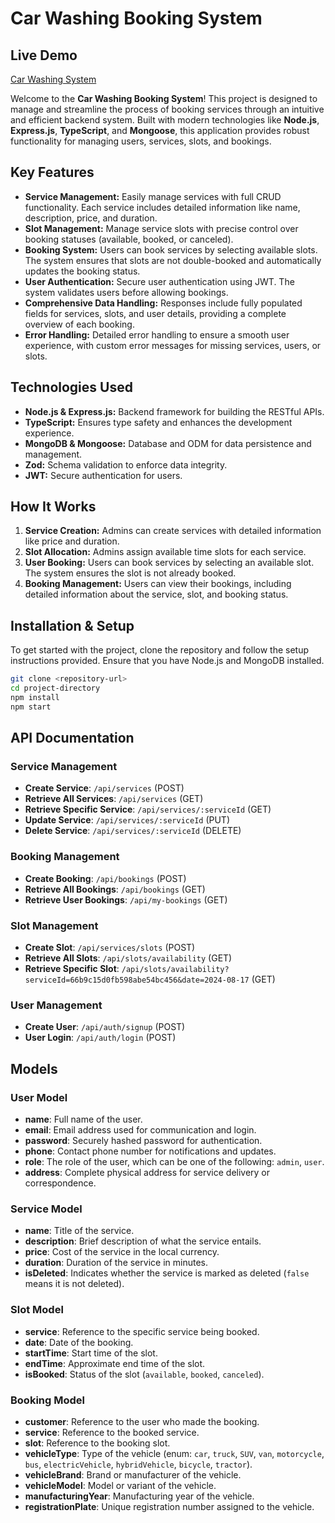 # Car Washing Booking System

## Live Demo

[Car Washing System](https://car-washing-system-blush.vercel.app/)

Welcome to the **Car Washing Booking System**! This project is designed to manage and streamline the process of booking services through an intuitive and efficient backend system. Built with modern technologies like **Node.js**, **Express.js**, **TypeScript**, and **Mongoose**, this application provides robust functionality for managing users, services, slots, and bookings.

## Key Features

- **Service Management:** Easily manage services with full CRUD functionality. Each service includes detailed information like name, description, price, and duration.
- **Slot Management:** Manage service slots with precise control over booking statuses (available, booked, or canceled).
- **Booking System:** Users can book services by selecting available slots. The system ensures that slots are not double-booked and automatically updates the booking status.
- **User Authentication:** Secure user authentication using JWT. The system validates users before allowing bookings.
- **Comprehensive Data Handling:** Responses include fully populated fields for services, slots, and user details, providing a complete overview of each booking.
- **Error Handling:** Detailed error handling to ensure a smooth user experience, with custom error messages for missing services, users, or slots.

## Technologies Used

- **Node.js & Express.js:** Backend framework for building the RESTful APIs.
- **TypeScript:** Ensures type safety and enhances the development experience.
- **MongoDB & Mongoose:** Database and ODM for data persistence and management.
- **Zod:** Schema validation to enforce data integrity.
- **JWT:** Secure authentication for users.

## How It Works

1. **Service Creation:** Admins can create services with detailed information like price and duration.
2. **Slot Allocation:** Admins assign available time slots for each service.
3. **User Booking:** Users can book services by selecting an available slot. The system ensures the slot is not already booked.
4. **Booking Management:** Users can view their bookings, including detailed information about the service, slot, and booking status.

## Installation & Setup

To get started with the project, clone the repository and follow the setup instructions provided. Ensure that you have Node.js and MongoDB installed.

```bash
git clone <repository-url>
cd project-directory
npm install
npm start
```

## API Documentation

### Service Management

- **Create Service**: `/api/services` (POST)
- **Retrieve All Services**: `/api/services` (GET)
- **Retrieve Specific Service**: `/api/services/:serviceId` (GET)
- **Update Service**: `/api/services/:serviceId` (PUT)
- **Delete Service**: `/api/services/:serviceId` (DELETE)

### Booking Management

- **Create Booking**: `/api/bookings` (POST)
- **Retrieve All Bookings**: `/api/bookings` (GET)
- **Retrieve User Bookings**: `/api/my-bookings` (GET)

### Slot Management

- **Create Slot**: `/api/services/slots` (POST)
- **Retrieve All Slots**: `/api/slots/availability` (GET)
- **Retrieve Specific Slot**: `/api/slots/availability?serviceId=66b9c15d0fb598abe54bc456&date=2024-08-17` (GET)

### User Management

- **Create User**: `/api/auth/signup` (POST)
- **User Login**: `/api/auth/login` (POST)

## Models

### User Model
- **name**: Full name of the user.
- **email**: Email address used for communication and login.
- **password**: Securely hashed password for authentication.
- **phone**: Contact phone number for notifications and updates.
- **role**: The role of the user, which can be one of the following: `admin`, `user`.
- **address**: Complete physical address for service delivery or correspondence.

### Service Model
- **name**: Title of the service.
- **description**: Brief description of what the service entails.
- **price**: Cost of the service in the local currency.
- **duration**: Duration of the service in minutes.
- **isDeleted**: Indicates whether the service is marked as deleted (`false` means it is not deleted).

### Slot Model
- **service**: Reference to the specific service being booked.
- **date**: Date of the booking.
- **startTime**: Start time of the slot.
- **endTime**: Approximate end time of the slot.
- **isBooked**: Status of the slot (`available`, `booked`, `canceled`).

### Booking Model
- **customer**: Reference to the user who made the booking.
- **service**: Reference to the booked service.
- **slot**: Reference to the booking slot.
- **vehicleType**: Type of the vehicle (enum: `car`, `truck`, `SUV`, `van`, `motorcycle`, `bus`, `electricVehicle`, `hybridVehicle`, `bicycle`, `tractor`).
- **vehicleBrand**: Brand or manufacturer of the vehicle.
- **vehicleModel**: Model or variant of the vehicle.
- **manufacturingYear**: Manufacturing year of the vehicle.
- **registrationPlate**: Unique registration number assigned to the vehicle.
